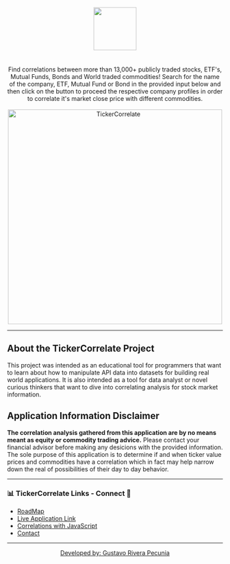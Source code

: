 # <h1 align='center'> <img src='https://riverapecunia.com/wp-content/uploads/2020/03/Screen-Shot-2020-03-26-at-1.38.31-PM.png' height='100px'>  </h1>

  <p align='center'><br/>Find correlations between more than 13,000+ publicly traded stocks, ETF's, Mutual Funds, Bonds and World traded commodities! Search for the name of the company, ETF, Mutual Fund or Bond in the provided input below and then click on the button to proceed the respective company profiles in order to correlate it's market close price with different commodities.<br/><br/>
  <img src='https://riverapecunia.com/wp-content/uploads/2020/03/Screen-Shot-2020-03-01-at-9.38.44-AM.png' alt='TickerCorrelate' width='500px'>
  
</p>

*****

## About the TickerCorrelate Project
This project was intended as an educational tool for programmers that want to learn about how to manipulate API data into datasets for building real world applications. It is also intended as a tool for data analyst or novel curious thinkers that want to dive into correlating analysis for stock market information.


## Application Information Disclaimer
<strong>The correlation analysis gathered from this application are by no means meant as equity or commodity trading advice.</strong> Please contact your financial advisor before making any desicions with the provided information. The sole purpose of this application is to determine if and when ticker value prices and commodities have a correlation which in fact may help narrow down the real of possibilities of their day to day behavior.

---
  
  ###  📊 TickerCorrelate Links - Connect 🚀
  <ul>
<li><a href='https://github.com/grpecunia/tickercorrelate/wiki/TickerCorrelate-Roadmap' target='_blank'>RoadMap</a></li>
<li><a href='https://tickercorrelate.com/' target='_blank'>Live Application Link</li>
<li><a href='https://tickercorrelate.netlify.com/CorrelationsJS' target='_blank'>Correlations with JavaScript</a></li>
<li><a href='mailto:tickercorrelate@gmail.com' target='_blank'>Contact</a></li>

  
  
  </ul>
  
  ---
  
<p align='center'> <a href='https://riverapecunia.com' target='_blank'>Developed by: Gustavo Rivera Pecunia</a> </p>
  

